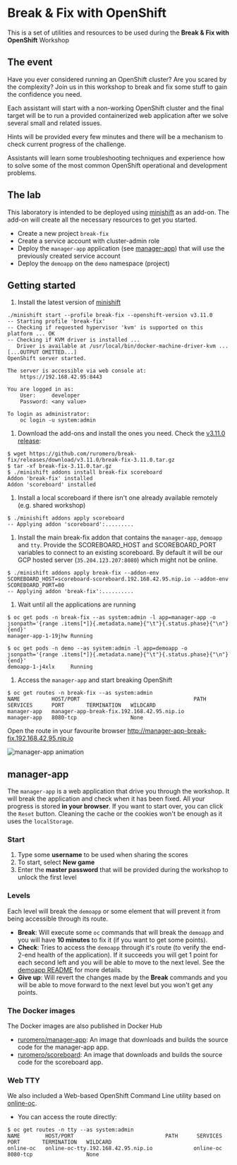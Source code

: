 # Break & Fix with OpenShift

This is a set of utilities and resources to be used during the **Break & Fix with OpenShift** Workshop

## The event

Have you ever considered running an OpenShift cluster? Are you scared by the complexity? Join us in this workshop to break and fix some stuff to gain the confidence you need.

Each assistant will start with a non-working OpenShift cluster and the final target will be to run a provided containerized web application after we solve several small and related issues.

Hints will be provided every few minutes and there will be a mechanism to check current progress of the challenge.

Assistants will learn some troubleshooting techniques and experience how to solve some of the most common OpenShift operational and development problems.

## The lab

This laboratory is intended to be deployed using [minishift](https://github.com/minishift/minishift) as an add-on. The add-on will create all the necessary resources to get you started.

* Create a new project `break-fix`
* Create a service account with cluster-admin role
* Deploy the `manager-app` application (see [manager-app](#manager-app)) that will use the previously created service account
* Deploy the `demoapp` on the `demo` namespace (project)

## Getting started

1. Install the latest version of  [minishift](https://github.com/minishift/minishift)

  ```[bash]
  ./minishift start --profile break-fix --openshift-version v3.11.0
  -- Starting profile 'break-fix'
  -- Checking if requested hypervisor 'kvm' is supported on this platform ... OK
  -- Checking if KVM driver is installed ...
     Driver is available at /usr/local/bin/docker-machine-driver-kvm ...
  [...OUTPUT OMITTED...]
  OpenShift server started.

  The server is accessible via web console at:
      https://192.168.42.95:8443

  You are logged in as:
      User:     developer
      Password: <any value>

  To login as administrator:
      oc login -u system:admin
  ```

1. Download the add-ons and install the ones you need. Check the [v3.11.0 release](https://github.com/ruromero/break-fix/releases/tag/v3.11.0):

  ```[bash]
  $ wget https://github.com/ruromero/break-fix/releases/download/v3.11.0/break-fix-3.11.0.tar.gz
  $ tar -xf break-fix-3.11.0.tar.gz
  $ ./minishift addons install break-fix scoreboard
  Addon 'break-fix' installed
  Addon 'scoreboard' installed
  ```

1. Install a local scoreboard if there isn't one already available remotely (e.g. shared workshop)

  ```[bash]
  $ ./minishift addons apply scoreboard
  -- Applying addon 'scoreboard':.........
  ```

1. Install the main break-fix addon that contains the `manager-app`, `demoapp` and `tty`. Provide the SCOREBOARD_HOST and SCOREBOARD_PORT variables to connect to an existing scoreboard. By default it will be our GCP hosted server (`35.204.123.207:8080`) which might not be online.

  ```[bash]
  $ ./minishift addons apply break-fix --addon-env SCOREBOARD_HOST=scoreboard-scoreboard.192.168.42.95.nip.io --addon-env SCOREBOARD_PORT=80
  -- Applying addon 'break-fix':..........
  ```

1. Wait until all the applications are running

  ```[bash]
  $ oc get pods -n break-fix --as system:admin -l app=manager-app -o jsonpath='{range .items[*]}{.metadata.name}{"\t"}{.status.phase}{"\n"}{end}'
  manager-app-1-19jhw Running

  $ oc get pods -n demo --as system:admin -l app=demoapp -o jsonpath='{range .items[*]}{.metadata.name}{"\t"}{.status.phase}{"\n"}{end}'
  demoapp-1-j4xlx     Running
  ```

1. Access the `manager-app` and start breaking OpenShift

  ```[bash]
  $ oc get routes -n break-fix --as system:admin
  NAME          HOST/PORT                                    PATH      SERVICES      PORT       TERMINATION   WILDCARD
  manager-app   manager-app-break-fix.192.168.42.95.nip.io             manager-app   8080-tcp                 None
  ```

  Open the route in your favourite browser http://manager-app-break-fix.192.168.42.95.nip.io

  ![manager-app animation](https://github.com/ruromero/break-fix/raw/master/extras/Break%26Fix_demo.gif)

## manager-app

The `manager-app` is a web application that drive you through the workshop. It will break the application and check when it has been fixed. All your progress is stored **in your browser**. If you want to start over, you can click the `Reset` button. Cleaning the cache or the cookies won't be enough as it uses the `localStorage`.

### Start

1. Type some **username** to be used when sharing the scores
2. To start, select **New game**
3. Enter the **master password** that will be provided during the workshop to unlock the first level

### Levels

Each level will break the `demoapp` or some element that will prevent it from being accessible through its route.

* **Break**: Will execute some `oc` commands that will break the `demoapp` and you will have **10 minutes** to fix it (if you want to get some points).
* **Check**: Tries to access the `demoapp` through it's route (to verify the end-2-end health of the application). If it succeeds you will get 1 point for each second left and you will be able to move to the next level. See the [demoapp README](demoapp/README.md) for more details.
* **Give up**: Will revert the changes made by the **Break** commands and you will be able to move forward to the next level but you won't get any points.

### The Docker images

The Docker images are also published in Docker Hub

* [ruromero/manager-app](https://hub.docker.com/r/ruromero/manager-app/): An image that downloads and builds the source code for the manager-app app.
* [ruromero/scoreboard](https://hub.docker.com/r/ruromero/scoreboard/): An image that downloads and builds the source code for the scoreboard app.

### Web TTY

We also included a Web-based OpenShift Command Line utility based on [online-oc](https://github.com/edseymour/online-oc).

* You can access the route directly:

```[bash]
$ oc get routes -n tty --as system:admin
NAME        HOST/PORT                             PATH      SERVICES    PORT       TERMINATION   WILDCARD
online-oc   online-oc-tty.192.168.42.95.nip.io             online-oc   8080-tcp                 None
```
